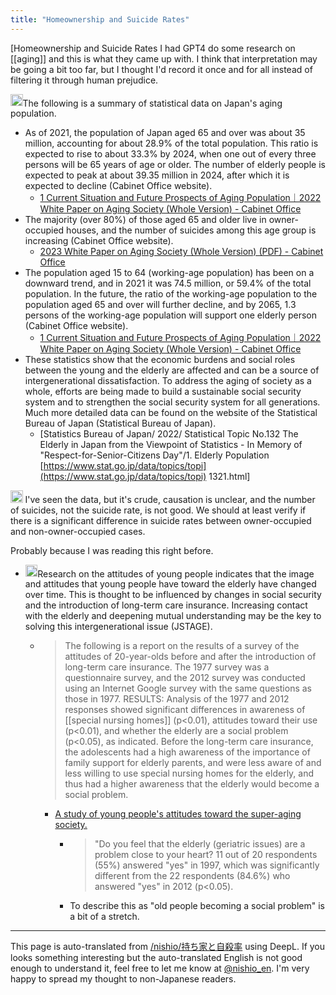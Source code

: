 ```yaml
---
title: "Homeownership and Suicide Rates"
---
```


[Homeownership and Suicide Rates
I had GPT4 do some research on [[aging]] and this is what they came up with.
I think that interpretation may be going a bit too far, but I thought I'd record it once and for all instead of filtering it through human prejudice.

<img src='https://scrapbox.io/api/pages/nishio-en/gpt/icon' alt='gpt.icon' height="19.5"/>The following is a summary of statistical data on Japan's aging population.
- As of 2021, the population of Japan aged 65 and over was about 35 million, accounting for about 28.9% of the total population. This ratio is expected to rise to about 33.3% by 2024, when one out of every three persons will be 65 years of age or older. The number of elderly people is expected to peak at about 39.35 million in 2024, after which it is expected to decline (Cabinet Office website).
    - [1 Current Situation and Future Prospects of Aging Population｜2022 White Paper on Aging Society (Whole Version) - Cabinet Office](https://www8.cao.go.jp/kourei/whitepaper/w-2022/html/zenbun/s1_1_1.html)
- The majority (over 80%) of those aged 65 and older live in owner-occupied houses, and the number of suicides among this age group is increasing (Cabinet Office website).
    - [2023 White Paper on Aging Society (Whole Version) (PDF) - Cabinet Office](https://www8.cao.go.jp/kourei/whitepaper/w-2023/zenbun/05pdf_index.html)
- The population aged 15 to 64 (working-age population) has been on a downward trend, and in 2021 it was 74.5 million, or 59.4% of the total population. In the future, the ratio of the working-age population to the population aged 65 and over will further decline, and by 2065, 1.3 persons of the working-age population will support one elderly person (Cabinet Office website).
    - [1 Current Situation and Future Prospects of Aging Population｜2022 White Paper on Aging Society (Whole Version) - Cabinet Office](https://www8.cao.go.jp/kourei/whitepaper/w-2022/html/zenbun/s1_1_1.html)
- These statistics show that the economic burdens and social roles between the young and the elderly are affected and can be a source of intergenerational dissatisfaction. To address the aging of society as a whole, efforts are being made to build a sustainable social security system and to strengthen the social security system for all generations. Much more detailed data can be found on the website of the Statistical Bureau of Japan (Statistical Bureau of Japan).
    - [Statistics Bureau of Japan/ 2022/ Statistical Topic No.132 The Elderly in Japan from the Viewpoint of Statistics - In Memory of "Respect-for-Senior-Citizens Day"/1. Elderly Population [https://www.stat.go.jp/data/topics/topi](https://www.stat.go.jp/data/topics/topi) 1321.html]

<img src='https://scrapbox.io/api/pages/nishio-en/nishio/icon' alt='nishio.icon' height="19.5"/>
I've seen the data, but it's crude, causation is unclear, and the number of suicides, not the suicide rate, is not good.
We should at least verify if there is a significant difference in suicide rates between owner-occupied and non-owner-occupied cases.

Probably because I was reading this right before.
- <img src='https://scrapbox.io/api/pages/nishio-en/gpt/icon' alt='gpt.icon' height="19.5"/>Research on the attitudes of young people indicates that the image and attitudes that young people have toward the elderly have changed over time. This is thought to be influenced by changes in social security and the introduction of long-term care insurance. Increasing contact with the elderly and deepening mutual understanding may be the key to solving this intergenerational issue (JSTAGE).
    - > The following is a report on the results of a survey of the attitudes of 20-year-olds before and after the introduction of long-term care insurance. The 1977 survey was a questionnaire survey, and the 2012 survey was conducted using an Internet Google survey with the same questions as those in 1977. RESULTS: Analysis of the 1977 and 2012 responses showed significant differences in awareness of [[special nursing homes]] (p<0.01), attitudes toward their use (p<0.01), and whether the elderly are a social problem (p<0.05), as indicated. Before the long-term care insurance, the adolescents had a high awareness of the importance of family support for elderly parents, and were less aware of and less willing to use special nursing homes for the elderly, and thus had a higher awareness that the elderly would become a social problem.
        - [A study of young people's attitudes toward the super-aging society.](https://www.jstage.jst.go.jp/article/ibra/2015/2/2015_135/_article/-char/ja/)
            - >  "Do you feel that the elderly (geriatric issues) are a problem close to your heart? 11 out of 20 respondents (55%) answered "yes" in 1997, which was significantly different from the 22 respondents (84.6%) who answered "yes" in 2012 (p<0.05).
            - To describe this as "old people becoming a social problem" is a bit of a stretch.

---
This page is auto-translated from [/nishio/持ち家と自殺率](https://scrapbox.io/nishio/持ち家と自殺率) using DeepL. If you looks something interesting but the auto-translated English is not good enough to understand it, feel free to let me know at [@nishio_en](https://twitter.com/nishio_en). I'm very happy to spread my thought to non-Japanese readers.